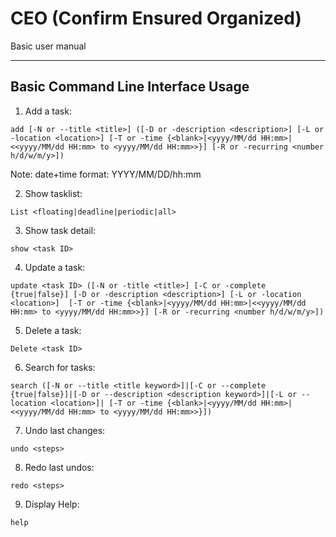 # CEO (Confirm Ensured Organized)

Basic user manual

---

Basic Command Line Interface Usage
------

 1. Add a task:
 
 `add [-N or --title <title>] ([-D or -description <description>] [-L or -location <location>] [-T or -time {<blank>|<yyyy/MM/dd HH:mm>|<<yyyy/MM/dd HH:mm> to <yyyy/MM/dd HH:mm>>}] [-R or -recurring <number h/d/w/m/y>])`
 
 Note: date+time format: YYYY/MM/DD/hh:mm
 
 2. Show tasklist:
 
 `List <floating|deadline|periodic|all>`
 
 3. Show task detail:
 
 `show <task ID>`
 
 4. Update a task:
 
 `update <task ID> ([-N or -title <title>] [-C or -complete {true|false}] [-D or -description <description>] [-L or -location <location>]  [-T or -time {<blank>|<yyyy/MM/dd HH:mm>|<<yyyy/MM/dd HH:mm> to <yyyy/MM/dd HH:mm>>}] [-R or -recurring <number h/d/w/m/y>])`
 
 5. Delete a task:
 
 `Delete <task ID>`
 
 6. Search for tasks:
 
 `search ([-N or --title <title keyword>]|[-C or --complete {true|false}]|[-D or --description <description keyword>]|[-L or --location <location>]| [-T or -time {<blank>|<yyyy/MM/dd HH:mm>|<<yyyy/MM/dd HH:mm> to <yyyy/MM/dd HH:mm>>}])`
 
 7. Undo last changes:
 
 `undo <steps>`
 
 8. Redo last undos:
 
 `redo <steps>`
 
 9. Display Help:
 
 `help`

